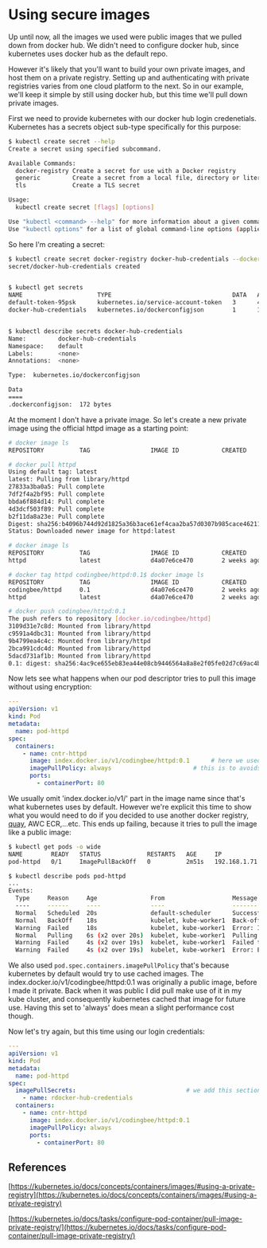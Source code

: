 # Using secure images

Up until now, all the images we used were public images that we pulled down from docker hub. We didn't need to configure docker hub, since kubernetes uses docker hub as the default repo. 

However it's likely that you'll want to build your own private images, and host them on a private registry. Setting up and authenticating with private registries varies from one cloud platform to the next. So in our example, we'll keep it simple by still using docker hub, but this time we'll pull down private images. 

First we need to provide kubernetes with our docker hub login credenetials. Kubernetes has a secrets object sub-type specifically for this purpose:

```bash
$ kubectl create secret --help
Create a secret using specified subcommand.

Available Commands:
  docker-registry Create a secret for use with a Docker registry
  generic         Create a secret from a local file, directory or literal value
  tls             Create a TLS secret

Usage:
  kubectl create secret [flags] [options]

Use "kubectl <command> --help" for more information about a given command.
Use "kubectl options" for a list of global command-line options (applies to all commands).
```

So here I'm creating a secret:


```bash
$ kubectl create secret docker-registry docker-hub-credentials --docker-server=https://index.docker.io/v1/ --docker-username=codingbee --docker-password=hotelviewdenmark --docker-email=not-used@ignore.com
secret/docker-hub-credentials created


$ kubectl get secrets
NAME                     TYPE                                  DATA   AGE
default-token-95psk      kubernetes.io/service-account-token   3      41h
docker-hub-credentials   kubernetes.io/dockerconfigjson        1      16s


$ kubectl describe secrets docker-hub-credentials
Name:         docker-hub-credentials
Namespace:    default
Labels:       <none>
Annotations:  <none>

Type:  kubernetes.io/dockerconfigjson

Data
====
.dockerconfigjson:  172 bytes
```

At the moment I don't have a private image. So let's create a new private image using the official httpd image as a starting point:

```bash
# docker image ls
REPOSITORY          TAG                 IMAGE ID            CREATED             SIZE

# docker pull httpd
Using default tag: latest
latest: Pulling from library/httpd
27833a3ba0a5: Pull complete 
7df2f4a2bf95: Pull complete 
bbda6f884d14: Pull complete 
4d3dcf503f89: Pull complete 
b2f11da8a23e: Pull complete 
Digest: sha256:b4096b744d92d1825a36b3ace61ef4caa2ba57d0307b985cace4621139c285f7
Status: Downloaded newer image for httpd:latest

# docker image ls
REPOSITORY          TAG                 IMAGE ID            CREATED             SIZE
httpd               latest              d4a07e6ce470        2 weeks ago         132MB

# docker tag httpd codingbee/httpd:0.1$ docker image ls
REPOSITORY          TAG                 IMAGE ID            CREATED             SIZE
codingbee/httpd     0.1                 d4a07e6ce470        2 weeks ago         132MB
httpd               latest              d4a07e6ce470        2 weeks ago         132MB

# docker push codingbee/httpd:0.1
The push refers to repository [docker.io/codingbee/httpd]
3109d31e7c8d: Mounted from library/httpd 
c9591a4dbc31: Mounted from library/httpd 
9b4799ea4c4c: Mounted from library/httpd 
2bca991cdc4d: Mounted from library/httpd 
5dacd731af1b: Mounted from library/httpd 
0.1: digest: sha256:4ac9ce655eb83ea44e08cb9446564a8a8e2f05fe02d7c69ac4b15f22db4b1bcf size: 1367
```




Now lets see what happens when our pod descriptor tries to pull this image without using encryption:

```yaml
---
apiVersion: v1
kind: Pod
metadata:
  name: pod-httpd
spec:
  containers:
    - name: cntr-httpd
      image: index.docker.io/v1/codingbee/httpd:0.1      # here we used an image's fqdn
      imagePullPolicy: always                       # this is to avoids using cached images
      ports:
        - containerPort: 80
```

We usually omit 'index.docker.io/v1/' part in the image name since that's what kubernetes uses by default. However we're explicit this time to show what you would need to do if you decided to use another docker registry, [quay](https://quay.io/search), AWC ECR,...etc. This ends up failing, because it tries to pull the image like a public image:

```bash
$ kubectl get pods -o wide
NAME        READY   STATUS             RESTARTS   AGE     IP             NODE           NOMINATED NODE   READINESS GATES
pod-httpd   0/1     ImagePullBackOff   0          2m51s   192.168.1.71   kube-worker1   <none>           <none>

$ kubectl describe pods pod-httpd
...
Events:
  Type     Reason     Age               From                   Message
  ----     ------     ----              ----                   -------
  Normal   Scheduled  20s               default-scheduler      Successfully assigned default/pod-httpd to kube-worker1
  Normal   BackOff    18s               kubelet, kube-worker1  Back-off pulling image "index.docker.io/v1/codingbee/httpd:0.1"
  Warning  Failed     18s               kubelet, kube-worker1  Error: ImagePullBackOff
  Normal   Pulling    6s (x2 over 20s)  kubelet, kube-worker1  Pulling image "index.docker.io/v1/codingbee/httpd:0.1"
  Warning  Failed     4s (x2 over 19s)  kubelet, kube-worker1  Failed to pull image "index.docker.io/v1/codingbee/httpd:0.1": rpc error: code = Unknown desc = Error response from daemon: pull access denied for v1/codingbee/httpd, repository does not exist or may require 'docker login'
  Warning  Failed     4s (x2 over 19s)  kubelet, kube-worker1  Error: ErrImagePull

```

We also used `pod.spec.containers.imagePullPolicy` that's because kubernetes by default would try to use cached images. The index.docker.io/v1/codingbee/httpd:0.1 was originally a public image, before I made it private. Back when it was public I did pull make use of it in my kube cluster, and consequently kubernetes cached that image for future use. Having this set to 'always' does mean a slight performance cost though. 

Now let's try again, but this time using our login credentials:

```yaml
---
apiVersion: v1
kind: Pod
metadata:
  name: pod-httpd
spec:
  imagePullSecrets:                               # we add this section
    - name: rdocker-hub-credentials
  containers:
    - name: cntr-httpd
      image: index.docker.io/v1/codingbee/httpd:0.1
      imagePullPolicy: always
      ports:
        - containerPort: 80
```








## References
[https://kubernetes.io/docs/concepts/containers/images/#using-a-private-registry](https://kubernetes.io/docs/concepts/containers/images/#using-a-private-registry)

[https://kubernetes.io/docs/tasks/configure-pod-container/pull-image-private-registry/](https://kubernetes.io/docs/tasks/configure-pod-container/pull-image-private-registry/)

